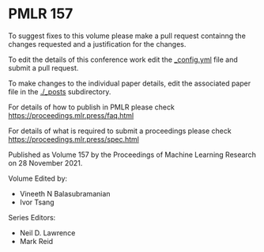 # PMLR 157

To suggest fixes to this volume please make a pull request containng the changes requested and a justification for the changes.

To edit the details of this conference work edit the [_config.yml](./_config.yml) file and submit a pull request.

To make changes to the individual paper details, edit the associated paper file in the [./_posts](./_posts) subdirectory.

For details of how to publish in PMLR please check https://proceedings.mlr.press/faq.html

For details of what is required to submit a proceedings please check https://proceedings.mlr.press/spec.html



Published as Volume 157 by the Proceedings of Machine Learning Research on 28 November 2021.

Volume Edited by:
  * Vineeth N Balasubramanian
  * Ivor Tsang

Series Editors:
  * Neil D. Lawrence
  * Mark Reid
